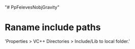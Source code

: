 "# PpFelevesNobjGravity" 

# Raname include paths
'Properties > VC++ Directories > Include/Lib to local folder.'
